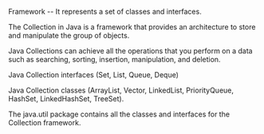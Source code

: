 
Framework -- It represents a set of classes and interfaces.

The Collection in Java is a framework that provides an architecture to store and manipulate the group of objects.

Java Collections can achieve all the operations that you perform on a data such as searching, sorting, insertion, manipulation, and deletion.

Java Collection interfaces (Set, List, Queue, Deque) 

Java Collection classes (ArrayList, Vector, LinkedList, PriorityQueue, HashSet, LinkedHashSet, TreeSet).

The java.util package contains all the classes and interfaces for the Collection framework.

